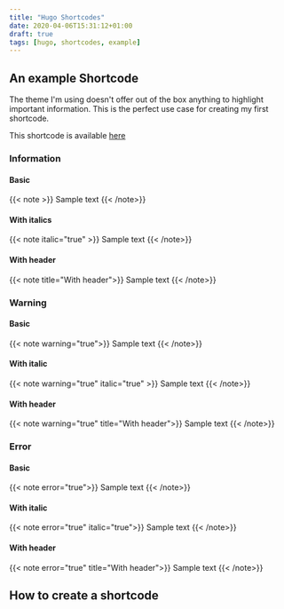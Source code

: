 ```yaml
---
title: "Hugo Shortcodes"
date: 2020-04-06T15:31:12+01:00
draft: true
tags: [hugo, shortcodes, example]
---
```


## An example Shortcode

The theme I'm using doesn't offer out of the box anything to highlight important information.  This is the perfect use case for creating my first shortcode.

This shortcode is available [here](https://github.com/garrardkitchen/blog/blob/master/layouts/shortcodes/note.html)


### Information

#### Basic

{{< note >}}
Sample text
{{< /note>}}

#### With italics

{{< note italic="true" >}}
Sample text
{{< /note>}}

#### With header

{{< note title="With header">}}
Sample text
{{< /note>}}


### Warning

#### Basic

{{< note warning="true">}}
Sample text
{{< /note>}}

#### With italic

{{< note warning="true" italic="true" >}}
Sample text
{{< /note>}}

#### With header

{{< note warning="true" title="With header">}}
Sample text
{{< /note>}}

### Error

#### Basic

{{< note error="true">}}
Sample text
{{< /note>}}

#### With italic

{{< note error="true" italic="true">}}
Sample text
{{< /note>}}

#### With header

{{< note error="true" title="With header">}}
Sample text
{{< /note>}}

## How to create a shortcode
